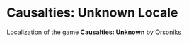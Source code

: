 # Causalties: Unknown Locale
Localization of the game **Causalties: Unknown** by [Orsoniks](https://github.com/Orsoniks)